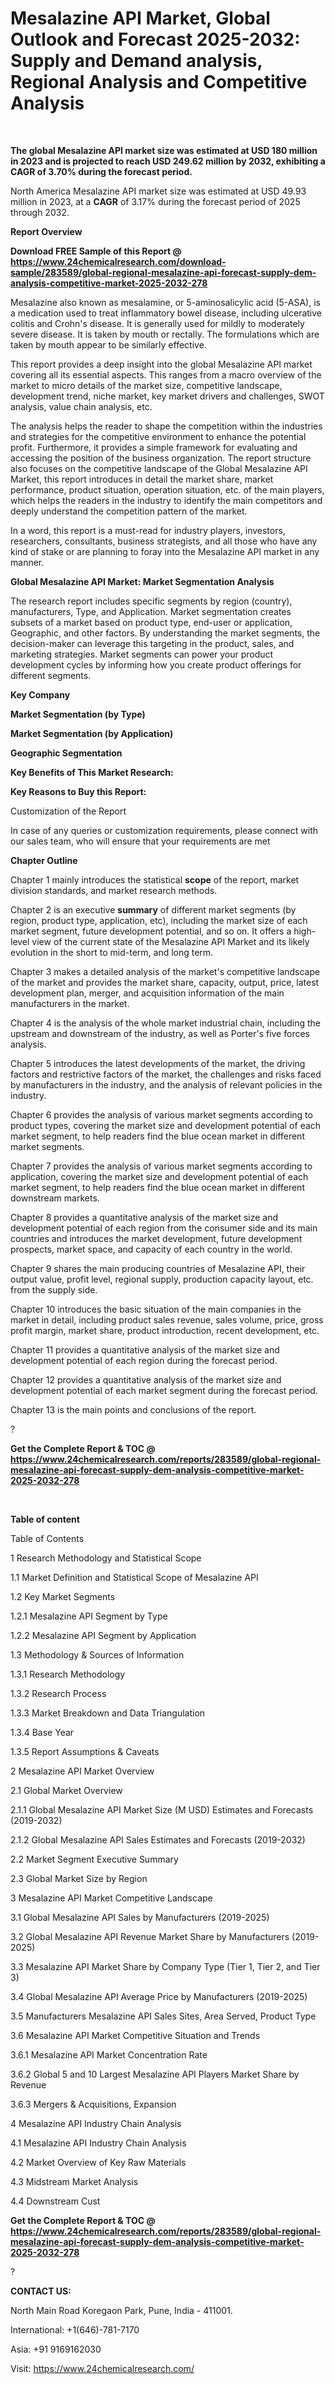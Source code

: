 <h1>Mesalazine API Market, Global Outlook and Forecast 2025-2032: Supply and Demand analysis, Regional Analysis and Competitive Analysis</h1><br/><p><strong>The global Mesalazine API market size was estimated at USD 180 million in 2023 and is projected to reach USD 249.62 million by 2032, exhibiting a <strong>CAGR</strong> of 3.70% during the forecast period.</strong></p>
 
 
 
 <p>North America Mesalazine API market size was estimated at USD 49.93 million in 2023, at a <strong>CAGR</strong> of 3.17% during the forecast period of 2025 through 2032.</p>
 
 
 
 <p><strong>Report Overview</strong></p>
 
 
 
 <div><b>Download FREE Sample of this Report @ <a href="https://www.24chemicalresearch.com/download-sample/283589/global-regional-mesalazine-api-forecast-supply-dem-analysis-competitive-market-2025-2032-278">https://www.24chemicalresearch.com/download-sample/283589/global-regional-mesalazine-api-forecast-supply-dem-analysis-competitive-market-2025-2032-278</a></b></div>
 
 
 
 <p>Mesalazine also known as mesalamine, or 5-aminosalicylic acid (5-ASA), is a medication used to treat inflammatory bowel disease, including ulcerative colitis and Crohn&#39;s disease. It is generally used for mildly to moderately severe disease. It is taken by mouth or rectally. The formulations which are taken by mouth appear to be similarly effective.</p>
 
 
 
 <p>This report provides a deep insight into the global Mesalazine API market covering all its essential aspects. This ranges from a macro overview of the market to micro details of the market size, competitive landscape, development trend, niche market, key market drivers and challenges, SWOT analysis, value chain analysis, etc.</p>
 
 
 
 <p>The analysis helps the reader to shape the competition within the industries and strategies for the competitive environment to enhance the potential profit. Furthermore, it provides a simple framework for evaluating and accessing the position of the business organization. The report structure also focuses on the competitive landscape of the Global Mesalazine API Market, this report introduces in detail the market share, market performance, product situation, operation situation, etc. of the main players, which helps the readers in the industry to identify the main competitors and deeply understand the competition pattern of the market.</p>
 
 
 
 <p>In a word, this report is a must-read for industry players, investors, researchers, consultants, business strategists, and all those who have any kind of stake or are planning to foray into the Mesalazine API market in any manner.</p>
 
 
 
 <p><strong>Global Mesalazine API Market: Market Segmentation Analysis</strong></p>
 
 
 
 <p>The research report includes specific segments by region (country), manufacturers, Type, and Application. Market segmentation creates subsets of a market based on product type, end-user or application, Geographic, and other factors. By understanding the market segments, the decision-maker can leverage this targeting in the product, sales, and marketing strategies. Market segments can power your product development cycles by informing how you create product offerings for different segments.</p>
 
 
 
 <p><strong>Key Company</strong></p>
 
 
 
 <p><strong>Market Segmentation (by Type)</strong></p>
 
 
 
 <p><strong>Market Segmentation (<strong>by Application</strong>)</strong></p>
 
 
 
 <p><strong>Geographic Segmentation</strong></p>
 
 
 
 <p><strong>Key Benefits of This Market Research:</strong></p>
 
 
 
 <p><strong>Key <strong>Reasons to Buy</strong> this Report:</strong></p>
 
 
 
 <p>Customization of the Report</p>
 
 
 
 <p>In case of any queries or customization requirements, please connect with our sales team, who will ensure that your requirements are met</p>
 
 
 
 <p><strong>Chapter Outline</strong></p>
 
 
 
 <p>Chapter 1 mainly introduces the statistical <strong>scope</strong> of the report, market division standards, and market research methods.</p>
 
 
 
 <p>Chapter 2 is an executive <strong>summary</strong> of different market segments (by region, product type, application, etc), including the market size of each market segment, future development potential, and so on. It offers a high-level view of the current state of the Mesalazine API Market and its likely evolution in the short to mid-term, and long term.</p>
 
 
 
 <p>Chapter 3 makes a detailed analysis of the market&#39;s competitive landscape of the market and provides the market share, capacity, output, price, latest development plan, merger, and acquisition information of the main manufacturers in the market.</p>
 
 
 
 <p>Chapter 4 is the analysis of the whole market industrial chain, including the upstream and downstream of the industry, as well as Porter&#39;s five forces analysis.</p>
 
 
 
 <p>Chapter 5 introduces the latest developments of the market, the driving factors and restrictive factors of the market, the challenges and risks faced by manufacturers in the industry, and the analysis of relevant policies in the industry.</p>
 
 
 
 <p>Chapter 6 provides the analysis of various market segments according to product types, covering the market size and development potential of each market segment, to help readers find the blue ocean market in different market segments.</p>
 
 
 
 <p>Chapter 7 provides the analysis of various market segments according to application, covering the market size and development potential of each market segment, to help readers find the blue ocean market in different downstream markets.</p>
 
 
 
 <p>Chapter 8 provides a quantitative analysis of the market size and development potential of each region from the consumer side and its main countries and introduces the market development, future development prospects, market space, and capacity of each country in the world.</p>
 
 
 
 <p>Chapter 9 shares the main producing countries of Mesalazine API, their output value, profit level, regional supply, production capacity layout, etc. from the supply side.</p>
 
 
 
 <p>Chapter 10 introduces the basic situation of the main companies in the market in detail, including product sales revenue, sales volume, price, gross profit margin, market share, product introduction, recent development, etc.</p>
 
 
 
 <p>Chapter 11 provides a quantitative analysis of the market size and development potential of each region during the forecast period.</p>
 
 
 
 <p>Chapter 12 provides a quantitative analysis of the market size and development potential of each market segment during the forecast period.</p>
 
 
 
 <p>Chapter 13 is the main points and conclusions of the report.</p>
 
 
 
 <p>? </p>
 
 
 
 <div><b>Get the Complete Report & TOC @ <a href="https://www.24chemicalresearch.com/reports/283589/global-regional-mesalazine-api-forecast-supply-dem-analysis-competitive-market-2025-2032-278">https://www.24chemicalresearch.com/reports/283589/global-regional-mesalazine-api-forecast-supply-dem-analysis-competitive-market-2025-2032-278</a></b></div>
 
 
 
 <p><br />
 
 <b>Table of content</b></p>
 
 
 
 <p>Table of Contents<br />
 
 1 Research Methodology and Statistical Scope<br />
 
 1.1 Market Definition and Statistical Scope of Mesalazine API<br />
 
 1.2 Key Market Segments<br />
 
 1.2.1 Mesalazine API Segment by Type<br />
 
 1.2.2 Mesalazine API Segment by Application<br />
 
 1.3 Methodology & Sources of Information<br />
 
 1.3.1 Research Methodology<br />
 
 1.3.2 Research Process<br />
 
 1.3.3 Market Breakdown and Data Triangulation<br />
 
 1.3.4 Base Year<br />
 
 1.3.5 Report Assumptions & Caveats<br />
 
 2 Mesalazine API Market Overview<br />
 
 2.1 Global Market Overview<br />
 
 2.1.1 Global Mesalazine API Market Size (M USD) Estimates and Forecasts (2019-2032)<br />
 
 2.1.2 Global Mesalazine API Sales Estimates and Forecasts (2019-2032)<br />
 
 2.2 Market Segment Executive Summary<br />
 
 2.3 Global Market Size by Region<br />
 
 3 Mesalazine API Market Competitive Landscape<br />
 
 3.1 Global Mesalazine API Sales by Manufacturers (2019-2025)<br />
 
 3.2 Global Mesalazine API Revenue Market Share by Manufacturers (2019-2025)<br />
 
 3.3 Mesalazine API Market Share by Company Type (Tier 1, Tier 2, and Tier 3)<br />
 
 3.4 Global Mesalazine API Average Price by Manufacturers (2019-2025)<br />
 
 3.5 Manufacturers Mesalazine API Sales Sites, Area Served, Product Type<br />
 
 3.6 Mesalazine API Market Competitive Situation and Trends<br />
 
 3.6.1 Mesalazine API Market Concentration Rate<br />
 
 3.6.2 Global 5 and 10 Largest Mesalazine API Players Market Share by Revenue<br />
 
 3.6.3 Mergers & Acquisitions, Expansion<br />
 
 4 Mesalazine API Industry Chain Analysis<br />
 
 4.1 Mesalazine API Industry Chain Analysis<br />
 
 4.2 Market Overview of Key Raw Materials<br />
 
 4.3 Midstream Market Analysis<br />
 
 4.4 Downstream Cust</p>
 
 
 
 <div><b>Get the Complete Report & TOC @ <a href="https://www.24chemicalresearch.com/reports/283589/global-regional-mesalazine-api-forecast-supply-dem-analysis-competitive-market-2025-2032-278">https://www.24chemicalresearch.com/reports/283589/global-regional-mesalazine-api-forecast-supply-dem-analysis-competitive-market-2025-2032-278</a></b></div>
 
 
 
 <p>? </p>
 
 
 
 <p><b>CONTACT US:</b><br />
 
 North Main Road Koregaon Park, Pune, India - 411001.<br />
 
 International: +1(646)-781-7170<br />
 
 Asia: +91 9169162030<br />
 
 Visit: <a href="https://www.24chemicalresearch.com/">https://www.24chemicalresearch.com/</a></p>